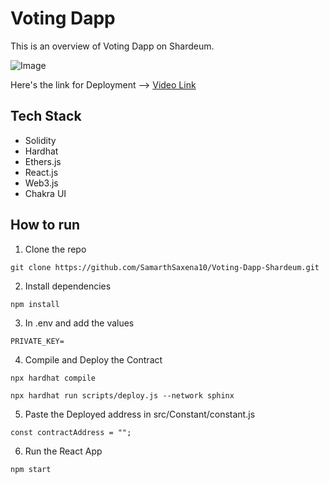 # Voting Dapp

This is an overview of Voting Dapp on Shardeum.

![Image](https://iili.io/HL7p4CQ.png)

Here's the link for Deployment --> [Video Link](https://www.loom.com/share/1cb0bab1a2454708ac935c37c1dfad62?sid=03165bd4-fe1b-4397-808b-282db36a2a38)

## Tech Stack

- Solidity
- Hardhat
- Ethers.js
- React.js
- Web3.js
- Chakra UI

## How to run

1. Clone the repo

```shell
git clone https://github.com/SamarthSaxena10/Voting-Dapp-Shardeum.git
```

2. Install dependencies

```shell
npm install
```

3. In .env and add the values

```shell
PRIVATE_KEY=
```

4. Compile and Deploy the Contract

```shell
npx hardhat compile

npx hardhat run scripts/deploy.js --network sphinx
```

5. Paste the Deployed address in src/Constant/constant.js

```shell
const contractAddress = "";
```

6. Run the React App

```shell
npm start
```
